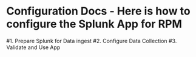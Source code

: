 # Configuration Docs - Here is how to configure the Splunk App for RPM

#1. Prepare Splunk for Data ingest
#2. Configure Data Collection
#3. Validate and Use App
